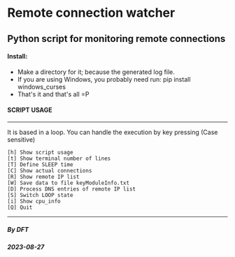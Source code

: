 # Remote connection watcher
## Python script for monitoring remote connections

#### Install:
- Make a directory for it; because the generated log file.
- If you are using Windows, you probably need run: pip install windows_curses
- That's it and that's all =P

#### SCRIPT USAGE
----
It is based in a loop. You can handle the execution by key pressing (Case sensitive)
```
[h] Show script usage
[t] Show terminal number of lines
[T] Define SLEEP time
[C] Show actual connections
[R] Show remote IP list
[W] Save data to file keyModuleInfo.txt
[D] Process DNS entries of remote IP list
[S] Switch LOOP state
[i] Show cpu_info
[Q] Quit
```
----


##### By DFT
##### 2023-08-27

